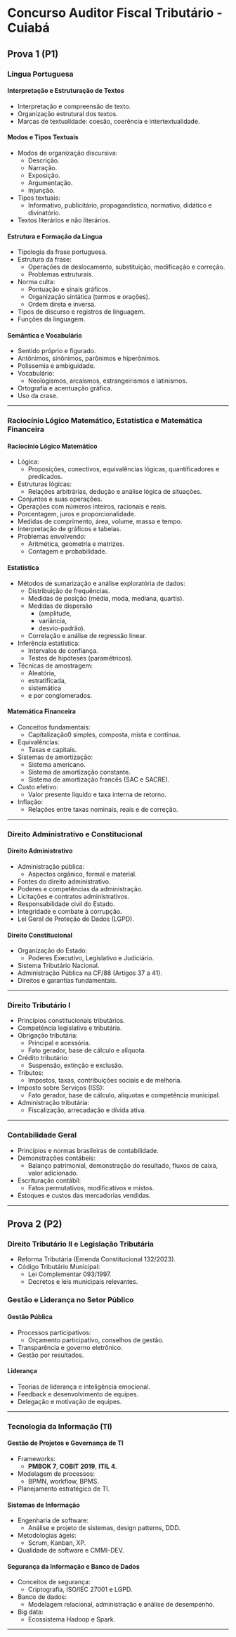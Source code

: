 # Concurso Auditor Fiscal Tributário - Cuiabá
## Prova 1 (P1)

### Língua Portuguesa
#### Interpretação e Estruturação de Textos
- Interpretação e compreensão de texto.
- Organização estrutural dos textos.
- Marcas de textualidade: coesão, coerência e intertextualidade.

#### Modos e Tipos Textuais
- Modos de organização discursiva:
  - Descrição.
  - Narração.
  - Exposição.
  - Argumentação.
  - Injunção.
- Tipos textuais:
  - Informativo, publicitário, propagandístico, normativo, didático e divinatório.
- Textos literários e não literários.

#### Estrutura e Formação da Língua
- Tipologia da frase portuguesa.
- Estrutura da frase:
  - Operações de deslocamento, substituição, modificação e correção.
  - Problemas estruturais.
- Norma culta:
  - Pontuação e sinais gráficos.
  - Organização sintática (termos e orações).
  - Ordem direta e inversa.
- Tipos de discurso e registros de linguagem.
- Funções da linguagem.

#### Semântica e Vocabulário
- Sentido próprio e figurado.
- Antônimos, sinônimos, parônimos e hiperônimos.
- Polissemia e ambiguidade.
- Vocabulário:
  - Neologismos, arcaísmos, estrangeirismos e latinismos.
- Ortografia e acentuação gráfica.
- Uso da crase.

---

### Raciocínio Lógico Matemático, Estatística e Matemática Financeira
#### Raciocínio Lógico Matemático
- Lógica:
  - Proposições, conectivos, equivalências lógicas, quantificadores e predicados.
- Estruturas lógicas:
  - Relações arbitrárias, dedução e análise lógica de situações.
- Conjuntos e suas operações.
- Operações com números inteiros, racionais e reais.
- Porcentagem, juros e proporcionalidade.
- Medidas de comprimento, área, volume, massa e tempo.
- Interpretação de gráficos e tabelas.
- Problemas envolvendo:
  - Aritmética, geometria e matrizes.
  - Contagem e probabilidade.

#### Estatística
- Métodos de sumarização e análise exploratória de dados:
  - Distribuição de frequências.
  - Medidas de posição (média, moda, mediana, quartis).
  - Medidas de dispersão 
	  - (amplitude, 
	  - variância, 
	  - desvio-padrão).
  - Correlação e análise de regressão linear.
- Inferência estatística:
  - Intervalos de confiança.
  - Testes de hipóteses (paramétricos).
- Técnicas de amostragem:
  - Aleatória, 
  - estratificada, 
  - sistemática 
  - e por conglomerados.

#### Matemática Financeira
- Conceitos fundamentais:
  - Capitalização0 simples, composta, mista e contínua.
- Equivalências:
  - Taxas e capitais.
- Sistemas de amortização:
  - Sistema americano.
  - Sistema de amortização constante.
  - Sistema de amortização francês (SAC e SACRE).
- Custo efetivo:
  - Valor presente líquido e taxa interna de retorno.
- Inflação:
  - Relações entre taxas nominais, reais e de correção.

---

### Direito Administrativo e Constitucional
#### Direito Administrativo
- Administração pública:
  - Aspectos orgânico, formal e material.
- Fontes do direito administrativo.
- Poderes e competências da administração.
- Licitações e contratos administrativos.
- Responsabilidade civil do Estado.
- Integridade e combate à corrupção.
- Lei Geral de Proteção de Dados (LGPD).

#### Direito Constitucional
- Organização do Estado:
  - Poderes Executivo, Legislativo e Judiciário.
- Sistema Tributário Nacional.
- Administração Pública na CF/88 (Artigos 37 a 41).
- Direitos e garantias fundamentais.

---

### Direito Tributário I
- Princípios constitucionais tributários.
- Competência legislativa e tributária.
- Obrigação tributária:
  - Principal e acessória.
  - Fato gerador, base de cálculo e alíquota.
- Crédito tributário:
  - Suspensão, extinção e exclusão.
- Tributos:
  - Impostos, taxas, contribuições sociais e de melhoria.
- Imposto sobre Serviços (ISS):
  - Fato gerador, base de cálculo, alíquotas e competência municipal.
- Administração tributária:
  - Fiscalização, arrecadação e dívida ativa.

---

### Contabilidade Geral
- Princípios e normas brasileiras de contabilidade.
- Demonstrações contábeis:
  - Balanço patrimonial, demonstração do resultado, fluxos de caixa, valor adicionado.
- Escrituração contábil:
  - Fatos permutativos, modificativos e mistos.
- Estoques e custos das mercadorias vendidas.

---

## Prova 2 (P2)

### Direito Tributário II e Legislação Tributária
- Reforma Tributária (Emenda Constitucional 132/2023).
- Código Tributário Municipal:
  - Lei Complementar 093/1997.
  - Decretos e leis municipais relevantes.

### Gestão e Liderança no Setor Público
#### Gestão Pública
- Processos participativos:
  - Orçamento participativo, conselhos de gestão.
- Transparência e governo eletrônico.
- Gestão por resultados.

#### Liderança
- Teorias de liderança e inteligência emocional.
- Feedback e desenvolvimento de equipes.
- Delegação e motivação de equipes.

---

### Tecnologia da Informação (TI)
#### Gestão de Projetos e Governança de TI
- Frameworks:
  - **PMBOK 7**, **COBIT 2019**, **ITIL 4**.
- Modelagem de processos:
  - BPMN, workflow, BPMS.
- Planejamento estratégico de TI.

#### Sistemas de Informação
- Engenharia de software:
  - Análise e projeto de sistemas, design patterns, DDD.
- Metodologias ágeis:
  - Scrum, Kanban, XP.
- Qualidade de software e CMMI-DEV.

#### Segurança da Informação e Banco de Dados
- Conceitos de segurança:
  - Criptografia, ISO/IEC 27001 e LGPD.
- Banco de dados:
  - Modelagem relacional, administração e análise de desempenho.
- Big data:
  - Ecossistema Hadoop e Spark.

---


